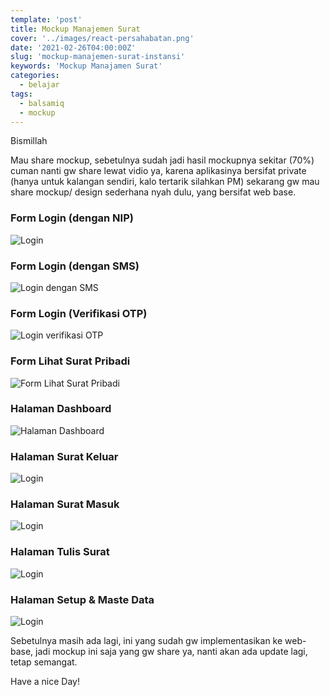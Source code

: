 ```yaml
---
template: 'post'
title: Mockup Manajemen Surat
cover: '../images/react-persahabatan.png'
date: '2021-02-26T04:00:00Z'
slug: 'mockup-manajemen-surat-instansi'
keywords: 'Mockup Manajamen Surat'
categories:
  - belajar
tags:
  - balsamiq
  - mockup
---
```


Bismillah

Mau share mockup, sebetulnya sudah jadi hasil mockupnya sekitar (70%) cuman nanti gw share lewat vidio ya, karena aplikasinya bersifat private (hanya untuk kalangan sendiri, kalo tertarik silahkan PM) sekarang gw mau share mockup/ design sederhana nyah dulu, yang bersifat web base.

### Form Login (dengan NIP)

![Login](../images/LOGIN.png)

### Form Login (dengan SMS)

![Login dengan SMS](../images/LOGINSMS.png)

### Form Login (Verifikasi OTP)

![Login verifikasi OTP](../images/LOGINSMSOTP.png)

### Form Lihat Surat Pribadi

![Form Lihat Surat Pribadi](../images/FORMCEKSURATPRIBADI.png)

### Halaman Dashboard

![Halaman Dashboard](../images/DASHBOARD.png)

### Halaman Surat Keluar

![Login](../images/SURATKELUAR.png)

### Halaman Surat Masuk

![Login](../images/SURATKELUARCREATE.png)

### Halaman Tulis Surat

![Login](../images/SURATMASUK.png)

### Halaman Setup & Maste Data

![Login](../images/SETUP.png)


Sebetulnya masih ada lagi, ini yang sudah gw implementasikan ke web-base, jadi mockup ini saja yang gw share ya, nanti akan ada update lagi, tetap semangat.

Have a nice Day!